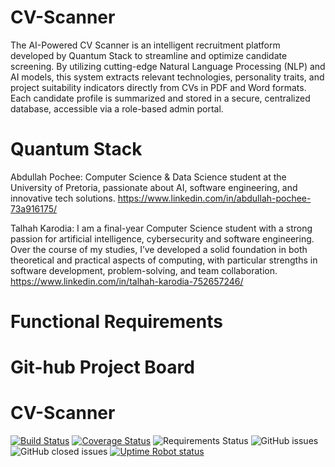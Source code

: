 # CV-Scanner
The AI-Powered CV Scanner is an intelligent recruitment platform developed by Quantum Stack to streamline and optimize candidate screening. By utilizing cutting-edge Natural Language Processing (NLP) and AI models, this system extracts relevant technologies, personality traits, and project suitability indicators directly from CVs in PDF and Word formats.
Each candidate profile is summarized and stored in a secure, centralized database, accessible via a role-based admin portal.
# Quantum Stack
Abdullah Pochee:
Computer Science & Data Science student at the University of Pretoria, passionate about AI, software engineering, and innovative tech solutions.
https://www.linkedin.com/in/abdullah-pochee-73a916175/

Talhah Karodia: I am a final-year Computer Science student with a strong passion for artificial intelligence,
cybersecurity and software engineering. Over the course of my studies, I’ve developed a solid
foundation in both theoretical and practical aspects of computing, with particular strengths in
software development, problem-solving, and team collaboration.
https://www.linkedin.com/in/talhah-karodia-752657246/
# Functional Requirements
# Git-hub Project Board

# CV-Scanner


[![Build Status](https://github.com/COS301-SE-2025/CV-Scanner/actions/workflows/build.yml/badge.svg)](https://github.com/COS301-SE-2025/CV-Scanner/actions)
[![Coverage Status](https://coveralls.io/repos/github/COS301-SE-2025/CV-Scanner/badge.svg?branch=main)](https://coveralls.io/github/COS301-SE-2025/CV-Scanner?branch=main)
![Requirements Status](https://img.shields.io/badge/requirements-satisfied-brightgreen)
![GitHub issues](https://img.shields.io/github/issues/COS301-SE-2025/CV-Scanner)
![GitHub closed issues](https://img.shields.io/github/issues-closed/COS301-SE-2025/CV-Scanner)
[![Uptime Robot status](https://img.shields.io/uptimerobot/status/m789456789-abcdefgh)](https://uptimerobot.com/)

